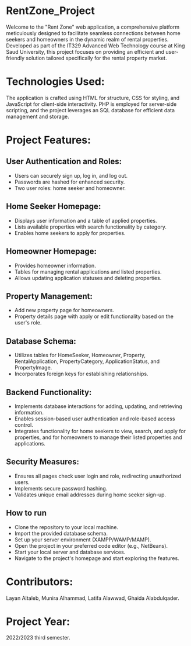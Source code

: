 # RentZone_Project
Welcome to the "Rent Zone" web application, a comprehensive platform meticulously designed to facilitate seamless connections between home seekers and homeowners in the dynamic realm of rental properties. Developed as part of the IT329 Advanced Web Technology course at King Saud University, this project focuses on providing an efficient and user-friendly solution tailored specifically for the rental property market. 

# Technologies Used:
The application is crafted using HTML for structure, CSS for styling, and JavaScript for client-side interactivity. PHP is employed for server-side scripting, and the project leverages an SQL database for efficient data management and storage.

# Project Features:

## User Authentication and Roles:
- Users can securely sign up, log in, and log out.
- Passwords are hashed for enhanced security.
- Two user roles: home seeker and homeowner.

## Home Seeker Homepage:
- Displays user information and a table of applied properties.
- Lists available properties with search functionality by category.
- Enables home seekers to apply for properties.

## Homeowner Homepage:
- Provides homeowner information.
- Tables for managing rental applications and listed properties.
- Allows updating application statuses and deleting properties.

## Property Management:
- Add new property page for homeowners.
- Property details page with apply or edit functionality based on the user's role.

## Database Schema:
- Utilizes tables for HomeSeeker, Homeowner, Property, RentalApplication, PropertyCategory, ApplicationStatus, and PropertyImage.
- Incorporates foreign keys for establishing relationships.

## Backend Functionality:
- Implements database interactions for adding, updating, and retrieving information.
- Enables session-based user authentication and role-based access control.
- Integrates functionality for home seekers to view, search, and apply for properties, and for homeowners to manage their listed properties and applications.

## Security Measures:
- Ensures all pages check user login and role, redirecting unauthorized users.
- Implements secure password hashing.
- Validates unique email addresses during home seeker sign-up.

## How to run

- Clone the repository to your local machine.
- Import the provided database schema.
- Set up your server environment (XAMPP/WAMP/MAMP).
- Open the project in your preferred code editor (e.g., NetBeans).
- Start your local server and database services.
- Navigate to the project's homepage and start exploring the features.

# Contributors:
Layan Altaleb, Munira Alhammad, Latifa Alawwad, Ghaida Alabdulqader.

# Project Year:
2022/2023 third semester.





